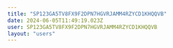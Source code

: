 ```yaml
---
title: "SP123GA5TV8FX9F2DPN7HGVRJAMM4RZYCD1KHQQVB"
date: 2024-06-05T11:49:19.023Z
user: SP123GA5TV8FX9F2DPN7HGVRJAMM4RZYCD1KHQQVB
layout: "users"
---
```

    